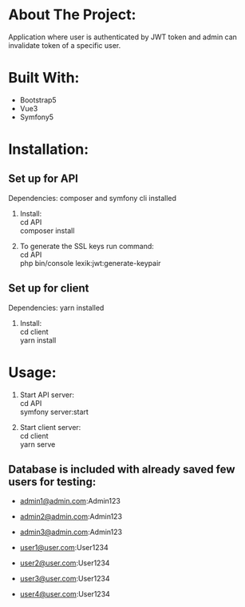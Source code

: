 # About The Project:

Application where user is authenticated by JWT token and admin can invalidate token of a specific user.


# Built With:

* Bootstrap5<br/> 
* Vue3<br/> 
* Symfony5<br/>
 

# Installation:

## Set up for API

Dependencies: composer and symfony cli installed

1. Install:<br/>
cd API<br/> 
composer install<br/>

2. To generate the SSL keys run command:<br/> 
cd API<br/> 
php bin/console lexik:jwt:generate-keypair<br/>

## Set up for client<br/>

Dependencies: yarn installed<br/>

1. Install:<br/>
cd client <br/>
yarn install<br/>

# Usage:

1. Start API server:<br/>
cd API<br/>
symfony server:start<br/>

2. Start client server:<br/> 
cd client<br/>
yarn serve<br/>

## Database is included with already saved few users for testing:

* admin1@admin.com:Admin123<br/>
* admin2@admin.com:Admin123<br/>
* admin3@admin.com:Admin123<br/>


* user1@user.com:User1234<br/>	
* user2@user.com:User1234<br/>
* user3@user.com:User1234<br/>
* user4@user.com:User1234<br/>

